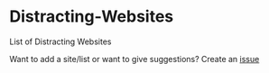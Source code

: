 # Distracting-Websites

List of Distracting Websites

Want to add a site/list or want to give suggestions? Create an [issue](https://github.com/BaconErie/Distracting-Websites/issues)
